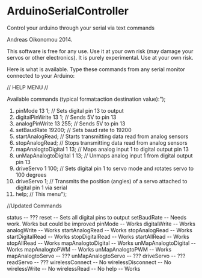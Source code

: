 ArduinoSerialController
=======================

Control your arduino through your serial via text commands

Andreas Oikonomou 2014. 

This software is free for any use. Use it at your own risk (may damage your servos or other electronics). It is purely experimental. Use at your own risk.

Here is what is available. Type these commands from any serial monitor connected to your Arduino: 

// HELP MENU //

Available commands (typical format:action destination value):");

1. pinMode 13 1;               // Sets digital pin 13 to output
2. digitalPinWrite 13 1;       // Sends 5V to pin 13
3. analogPinWrite 13 255;      // Sends 5V to pin 13
4. setBaudRate 19200;          // Sets baud rate to 19200
5. startAnalogRead;            // Starts transmitting data read from analog sensors
6. stopAnalogRead;             // Stops transmitting data read from analog sensors
7. mapAnalogtoDigital 1 13;    // Maps analog input 1 to digital output pin 13
8. unMapAnalogtoDigital 1 13;  // Unmaps analog input 1 from digital output pin 13
9. driveServo 1 100;           // Sets digital pin 1 to servo mode and rotates servo to 100 degrees
10. driveServo 1;              // Transmits the position (angles) of a servo attached to digital pin 1 via serial
11. help;                      // This menu");

//Updated Commands

status			      -- ???
reset			      -- Sets all digital pins to output 
setBaudRate		      -- Needs work. Works but could be improved
pinMode			      -- Works
digitalWrite          -- Works
analogWrite           -- Works
startAnalogRead       -- Works
stopAnalogRead        -- Works
startDigitalRead      -- Works
stopDigitalRead		  -- Works
startAllRead          -- Works
stopAllRead           -- Works
mapAnalogtoDigital    -- Works
unMapAnalogtoDigital  -- Works
mapAnalogtoPWM        -- Works
unMapAnalogtoPWM      -- Works
mapAnalogtoServo      -- ???
unMapAnalogtoServo    -- ???
driveServo            -- ???
readServo             -- ???
wirelessConnect       -- No
wirelessDisconnect    -- No
wirelessWrite         -- No
wirelessRead          -- No
help                  -- Works
